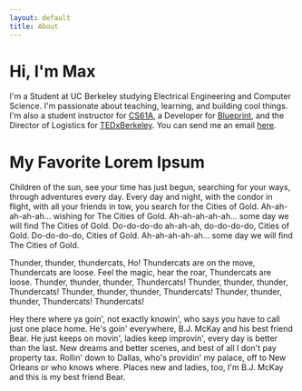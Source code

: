```yaml
---
layout: default
title: About
---
```


# Hi, I'm Max

I'm a Student at UC Berkeley studying Electrical Engineering and Computer Science. I'm passionate about teaching, learning, and building cool things. I'm also a student instructor for [CS61A][cs61a], a Developer for [Blueprint][blueprint], and the Director of Logistics for [TEDxBerkeley][tedxberkeley]. You can send me an email [here][max-email].

# My Favorite Lorem Ipsum

Children of the sun, see your time has just begun, searching for your ways, through adventures every day. Every day and night, with the condor in flight, with all your friends in tow, you search for the Cities of Gold. Ah-ah-ah-ah-ah... wishing for The Cities of Gold. Ah-ah-ah-ah-ah... some day we will find The Cities of Gold. Do-do-do-do ah-ah-ah, do-do-do-do, Cities of Gold. Do-do-do-do, Cities of Gold. Ah-ah-ah-ah-ah... some day we will find The Cities of Gold.

Thunder, thunder, thundercats, Ho! Thundercats are on the move, Thundercats are loose. Feel the magic, hear the roar, Thundercats are loose. Thunder, thunder, thunder, Thundercats! Thunder, thunder, thunder, Thundercats! Thunder, thunder, thunder, Thundercats! Thunder, thunder, thunder, Thundercats! Thundercats!

Hey there where ya goin', not exactly knowin', who says you have to call just one place home. He's goin' everywhere, B.J. McKay and his best friend Bear. He just keeps on movin', ladies keep improvin', every day is better than the last. New dreams and better scenes, and best of all I don't pay property tax. Rollin' down to Dallas, who's providin' my palace, off to New Orleans or who knows where. Places new and ladies, too, I'm B.J. McKay and this is my best friend Bear.

[cs61a]:         http://www.cs61a.org
[blueprint]:     http://bptech.berkeley.edu
[tedxberkeley]:  http://www.tedxberkeley.org
[max-email]:     mailto://max.wolffe@berkeley.edu



